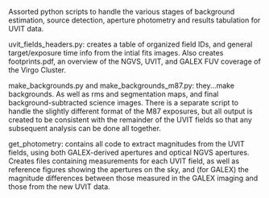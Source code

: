 Assorted python scripts to handle the various stages of background estimation, source detection, aperture photometry and results tabulation for UVIT data.

uvit_fields_headers.py: creates a table of organized field IDs, and general target/exposure time info from the intial fits images. Also creates footprints.pdf, an overview of the NGVS, UVIT, and GALEX FUV coverage of the Virgo Cluster.

make_backgrounds.py and make_backgrounds_m87.py: they...make backgrounds. As well as rms and segmentation maps, and final background-subtracted science images. There is a separate script to handle the slightly different format of the M87 exposures, but all output is created to be consistent with the remainder of the UVIT fields so that any subsequent analysis can be done all together.

get_photometry: contains all code to extract magnitudes from the UVIT fields, using both GALEX-derived apertures and optical NGVS apertures. Creates files containing measurements for each UVIT field, as well as reference figures showing the apertures on the sky, and (for GALEX) the magnitude differences between those measured in the GALEX imaging and those from the new UVIT data.
